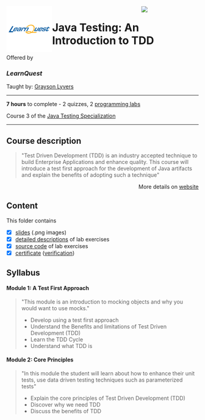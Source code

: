 <a href="https://www.coursera.org/learn/introduction-test-driven-development">
  <img src="/img/Java_Testing_logo.avif" width="150" align="right">
</a>

<img src="/img/LearnQuest_logo.png" width="120" align="left">

# Java Testing: An Introduction to TDD

Offered by 
### *LearnQuest*

Taught by: [Grayson Lyvers](https://www.coursera.org/instructor/~80014260)

---

**7 hours** to complete - 2 quizzes, 2 [programming labs](./Labs)

Course 3 of the [Java Testing Specialization](../) 

---

## Course description

>"Test Driven Development (TDD) is an industry accepted technique to build Enterprise Applications and enhance quality. This course will introduce a test first approach for the development of Java artifacts and explain the benefits of adopting such a technique"

<p align="right">More details on <a href="https://www.coursera.org/learn/introduction-test-driven-development">website</a></p>

## Content
This folder contains 
- [x] [slides](./Slides/README.md) (.png images)
- [x] [detailed descriptions](./Labs) of lab exercises
- [x] [source code](./Codes/solution) of lab exercises
- [x] [certificate](./Coursera_Certificate_Mocking_with_JUnit.pdf) ([verification](https://coursera.org/verify/L2BM7DAMRJKE))

## Syllabus

#### Module 1: A Test First Approach

>"This module is an introduction to mocking objects and why you would want to use mocks."
>- Develop using a test first approach
>- Understand the Benefits and limitations of Test Driven Development (TDD)
>- Learn the TDD Cycle
>- Understand what TDD is

#### Module 2: Core Principles

>"In this module the student will learn about how to enhance their unit tests, use data driven testing techniques such as parameterized tests"
>- Explain the core principles of Test Driven Development (TDD)
>- Discover why we need TDD
>- Discuss the benefits of TDD
